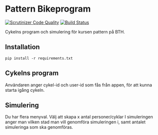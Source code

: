 # Pattern Bikeprogram
[![Scrutinizer Code Quality](https://scrutinizer-ci.com/g/freddyph/pattern-bikeprogram/badges/quality-score.png?b=main)](https://scrutinizer-ci.com/g/freddyph/pattern-bikeprogram/?branch=main)
[![Build Status](https://scrutinizer-ci.com/g/freddyph/pattern-bikeprogram/badges/build.png?b=main)](https://scrutinizer-ci.com/g/freddyph/pattern-bikeprogram/build-status/main)

Cykelns program och simulering för kursen pattern på BTH.

## Installation
```
pip install -r requirements.txt
```

## Cykelns program
Användaren anger cykel-id och user-id som fås från appen, för att kunna starta igång cykeln.

## Simulering
Du har flera menyval.
Välj att skapa x antal personer/cyklar
I simuleringen anger man vilken stad man vill genomföra simuleringen i, samt antalet simuleringa som ska genomföras.
